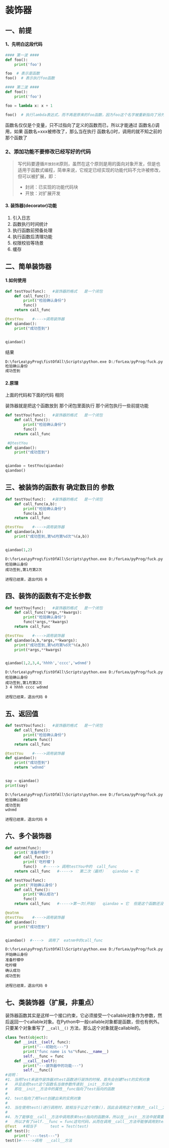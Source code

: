 # 装饰器

## 一、前提

#### 1、先明白这段代码

```py
#### 第一波 ####
def foo():
    print('foo')

foo  # 表示是函数
foo()  # 表示执行foo函数

#### 第二波 ####
def foo():
    print('foo')

foo = lambda x: x + 1

foo()  # 执行lambda表达式，而不再是原来的foo函数，因为foo这个名字被重新指向了另外一个匿名函数
```

函数名仅仅是个变量，只不过指向了定义的函数而已，所以才能通过 函数名()调用，如果 函数名=xxx被修改了，那么当在执行 函数名()时，调用的就不知之前的那个函数了

### 2、添加功能不要修改已经写好的代码

> 写代码要遵循`开放封闭`原则，虽然在这个原则是用的面向对象开发，但是也适用于函数式编程，简单来说，它规定已经实现的功能代码不允许被修改，但可以被扩展，即：
> 
> - 封闭：已实现的功能代码块
> - 开放：对扩展开发

#### 3. 装饰器(decorator)功能

1. 引入日志
2. 函数执行时间统计
3. 执行函数前预备处理
4. 执行函数后清理功能
5. 权限校验等场景
6. 缓存

## 二、简单装饰器

#### 1.如何使用

```py
def testYou(func):   #装饰器的格式   是一个闭包
    def call_func():
        print("检验确认身份")
        func()
    return call_func

@testYou    #---->调用装饰器   
def qiandao():
    print("成功签到")


qiandao()
```

 结果

```py
D:\forLea\pyProg\fistOfAll\Scripts\python.exe D:/forLea/pyProg/fuck.py
检验确认身份
成功签到
```

#### 2.原理

上面的代码和下面的代码 相同

装饰器就是把这个函数放到   那个闭包里面执行   那个闭包执行一些前提功能

```py
def testYou(func):   #装饰器的格式   是一个闭包
    def call_func():
        print("检验确认身份")
        func()
    return call_func

 #@testYou
def qiandao():
    print("成功签到")


qiandao = testYou(qiandao)
qiandao()
```

## 三、被装饰的函数有 确定数目的 参数

```py
def testYou(func):   #装饰器的格式   是一个闭包
    def call_func(a,b):
        print("检验确认身份")
        func(a,b)
    return call_func

@testYou    #---->调用装饰器
def qiandao(a,b):
    print("成功签到,第%d月第%d次"%(a,b))


qiandao(1,2)
```

    D:\forLea\pyProg\fistOfAll\Scripts\python.exe D:/forLea/pyProg/fuck.py
    检验确认身份
    成功签到,第1月第2次
    
    进程已结束，退出代码 0

## 四、装饰的函数有不定长参数

```py
def testYou(func):   #装饰器的格式   是一个闭包
    def call_func(*args,**kwargs):
        print("检验确认身份")
        func(*args,**kwargs)
    return call_func

@testYou    #---->调用装饰器
def qiandao(a,b,*args,**kwargs):
    print("成功签到,第%d月第%d次"%(a,b))
    print(*args,**kwargs)


qiandao(1,2,3,4,'hhhh','cccc','wdnmd')
```

    D:\forLea\pyProg\fistOfAll\Scripts\python.exe D:/forLea/pyProg/fuck.py
    检验确认身份
    成功签到,第1月第2次
    3 4 hhhh cccc wdnmd
    
    进程已结束，退出代码 0

## 五、返回值

```py
def testYou(func):   #装饰器的格式   是一个闭包
    def call_func():
        print("检验确认身份")
        return func()
    return call_func

@testYou    #---->调用装饰器
def qiandao():
    print("成功签到")
    return 'wdnmd'


say = qiandao()
print(say)
```

    D:\forLea\pyProg\fistOfAll\Scripts\python.exe D:/forLea/pyProg/fuck.py
    检验确认身份
    成功签到
    wdnmd
    
    进程已结束，退出代码 0

## 六、多个装饰器

```py
def eatnm(func):
    print('准备柠檬中')
    def call_func():
        print('吃柠檬')
        func()   #-----> 调用testYou中的  call_func
    return call_func   #----->   第二次（最终）   qiandao = 它

def testYou(func):   
    print('开始确认身份')
    def call_func():
        print("确认成功")
        func()     
    return call_func   #----->第一次(开始)   qiandao = 它  但是这个函数还没被调用

@eatnm
@testYou    #---->调用装饰器
def qiandao():
    print("成功签到")


qiandao()  #---->  调用了  eatnm中的call_func
```

    D:\forLea\pyProg\fistOfAll\Scripts\python.exe D:/forLea/pyProg/fuck.py
    开始确认身份
    准备柠檬中
    吃柠檬
    确认成功
    成功签到
    
    进程已结束，退出代码 0

## 七、类装饰器（扩展，非重点）

装饰器函数其实是这样一个接口约束，它必须接受一个callable对象作为参数，然后返回一个callable对象。在Python中一般callable对象都是函数，但也有例外。只要某个对象重写了 `__call__()` 方法，那么这个对象就是callable的。

```python
class Test(object):
    def __init__(self, func):
        print("---初始化---")
        print("func name is %s"%func.__name__)
        self.__func = func
    def __call__(self):
        print("---装饰器中的功能---")
        self.__func()
#说明：
#1. 当用Test来装作装饰器对test函数进行装饰的时候，首先会创建Test的实例对象
#   并且会把test这个函数名当做参数传递到__init__方法中
#   即在__init__方法中的属性__func指向了test指向的函数
#
#2. test指向了用Test创建出来的实例对象
#
#3. 当在使用test()进行调用时，就相当于让这个对象()，因此会调用这个对象的__call__方法
#
#4. 为了能够在__call__方法中调用原来test指向的函数体，所以在__init__方法中就需要一个实例属性来保存这个函数体的引用
#   所以才有了self.__func = func这句代码，从而在调用__call__方法中能够调用到test之前的函数体
@Test   #相当于      test = Test(test)
def test():  
    print("----test---")
test()#----->调用  __call__方法


```